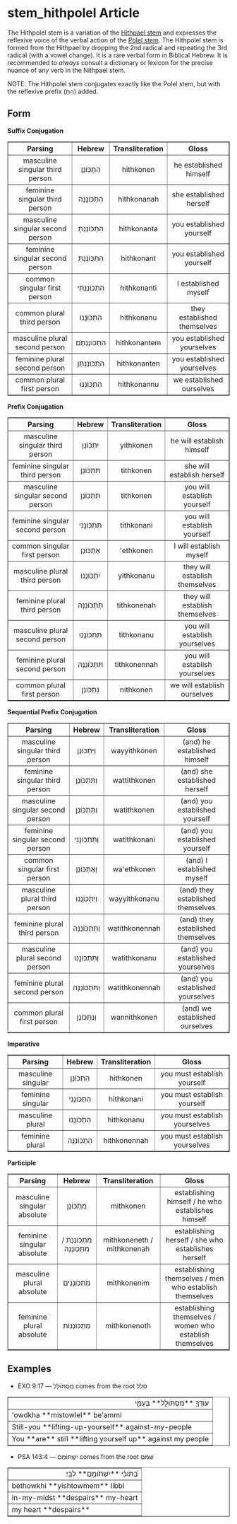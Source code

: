 # stem_hithpolel Article
The Hithpolel stem is a variation of the [Hithpael stem](https://git.door43.org/Door43/en-uhg/src/master/content/stem_hithpael/02.md) and expresses the reflexive voice of the verbal action of the [Polel stem](https://git.door43.org/Door43/en-uhg/src/master/content/stem_polel/02.md).  The Hithpolel stem is formed from the Hithpael by dropping the 2nd radical and repeating the 3rd radical (with a vowel change).  It is a rare verbal form in Biblical Hebrew.  It is recommended to *always* consult a dictionary or lexicon for the precise nuance of any verb in the Nithpael stem. 

NOTE: The Hithpolel stem conjugates exactly like the Polel stem, but with the reflexive prefix (הִתְ) added.

## Form

**Suffix Conjugation**
<table border="1" class="docutils">
<tr class="row-odd"><th>Parsing</th><th>Hebrew</th><th>Transliteration</th><th>Gloss</th>
</tr>
<tr class="row-even" align="center"><td>masculine singular third person</td><td>הִתְכּוֹנֵן</td><td>hithkonen</td><td>he established himself</td>
</tr>
<tr class="row-odd" align="center"><td>feminine singular third person</td><td>הִתְכּוֹנֲנָה</td><td>hithkonanah</td><td>she established herself</td>
</tr>
<tr class="row-even" align="center"><td>masculine singular second person</td><td>הִתְכּוֹנַנְתָּ</td><td>hithkonanta</td><td>you established yourself</td>
</tr>
<tr class="row-odd" align="center"><td>feminine singular second person</td><td>הִתְכּוֹנַנְתְּ</td><td>hithkonant</td><td>you established yourself</td>
</tr>
<tr class="row-even" align="center"><td>common singular first person</td><td>הִתְכּוֹנַנְתִּי</td><td>hithkonanti</td><td>I established myself</td>
</tr>
<tr class="row-odd" align="center"><td>common plural third person</td><td>הִתְכּוֹנֲנוּ</td><td>hithkonanu</td><td>they established themselves</td>
</tr>
<tr class="row-even" align="center"><td>masculine plural second person</td><td>הִתְכּוֹנַנְתֶּם</td><td>hithkonantem</td><td>you established yourselves</td>
</tr>
<tr class="row-odd" align="center"><td>feminine plural second person</td><td>הִתְכּוֹנַנְתֶּן</td><td>hithkonanten</td><td>you established yourselves</td>
</tr>
<tr class="row-even" align="center"><td>common plural first person</td><td>הִתְכּוֹנַנּוּ</td><td>hithkonannu</td><td>we established ourselves</td>
</tr>
</tbody>
</table>

**Prefix Conjugation**
<table border="1" class="docutils">
<tr class="row-odd"><th>Parsing</th><th>Hebrew</th><th>Transliteration</th><th>Gloss</th>
</tr>
<tr class="row-even" align="center"><td>masculine singular third person</td><td>יִתְכּוֹנֵן</td><td>yithkonen</td><td>he will establish himself</td>
</tr>
<tr class="row-odd" align="center"><td>feminine singular third person</td><td>תִּתְכּוֹנֵן</td><td>tithkonen</td><td>she will establish herself</td>
</tr>
<tr class="row-even" align="center"><td>masculine singular second person</td><td>תִּתְכּוֹנֵן</td><td>tithkonen</td><td>you will establish yourself</td>
</tr>
<tr class="row-odd" align="center"><td>feminine singular second person</td><td>תִּתְכּוֹנֲנִי</td><td>tithkonani</td><td>you will establish yourself</td>
</tr>
<tr class="row-even" align="center"><td>common singular first person</td><td>אֶתְכּוֹנֵן</td><td>'ethkonen</td><td>I will establish myself</td>
</tr>
<tr class="row-odd" align="center"><td>masculine plural third person</td><td>יִתְכּוֹנֲנוּ</td><td>yithkonanu</td><td>they will establish themselves</td>
</tr>
<tr class="row-even" align="center"><td>feminine plural third person</td><td>תִּתְכּוֹנֵנָּה</td><td>tithkonenah</td><td>they will establish themselves</td>
</tr>
<tr class="row-odd" align="center"><td>masculine plural second person</td><td>תִּתְכּוֹנֲנוּ</td><td>tithkonanu</td><td>you will establish yourselves</td>
</tr>
<tr class="row-even" align="center"><td>feminine plural second person</td><td>תִּתְכּוֹנֵנָּה</td><td>tithkonennah</td><td>you will establish yourselves</td>
</tr>
<tr class="row-odd" align="center"><td>common plural first person</td><td>נִתְכּוֹנֵן</td><td>nithkonen</td><td>we will establish ourselves</td>
</tr>
</tbody>
</table>

**Sequential Prefix Conjugation**
<table border="1" class="docutils">
<tr class="row-odd"><th>Parsing</th><th>Hebrew</th><th>Transliteration</th><th>Gloss</th>
</tr>
<tr class="row-even" align="center"><td>masculine singular third person</td><td>וַיִּתְכּוֹנֵן</td><td>wayyithkonen</td><td>(and) he established himself</td>
</tr>
<tr class="row-odd" align="center"><td>feminine singular third person</td><td>וַתִּתְכּוֹנֵן</td><td>wattithkonen</td><td>(and) she established herself</td>
</tr>
<tr class="row-even" align="center"><td>masculine singular second person</td><td>וַתִּתְכּוֹנֵן</td><td>watithkonen</td><td>(and) you established yourself</td>
</tr>
<tr class="row-odd" align="center"><td>feminine singular second person</td><td>וַתִּתְכּוֹנֲנִי</td><td>watithkonani</td><td>(and) you established yourself</td>
</tr>
<tr class="row-even" align="center"><td>common singular first person</td><td>וָאֶתְכּוֹנֵן</td><td>wa'ethkonen</td><td>(and) I established myself</td>
</tr>
<tr class="row-odd" align="center"><td>masculine plural third person</td><td>וַיִּתְכּוֹנֲנוּ</td><td>wayyithkonanu</td><td>(and) they established themselves</td>
</tr>
<tr class="row-even" align="center"><td>feminine plural third person</td><td>וַתִּתְכּוֹנֵנָּה</td><td>watithkonennah</td><td>(and) they established themselves</td>
</tr>
<tr class="row-odd" align="center"><td>masculine plural second person</td><td>וַתִּתְכּוֹנֲנוּ</td><td>watithkonanu</td><td>(and) you established yourselves</td>
</tr>
<tr class="row-even" align="center"><td>feminine plural second person</td><td>וַתִּתְכּוֹנֵנָּה</td><td>watithkonennah</td><td>(and) you established yourselves</td>
</tr>
<tr class="row-odd" align="center"><td>common plural first person</td><td>וַנִּתְכּוֹנֵן</td><td>wannithkonen</td><td>(and) we established ourselves</td>
</tr>
</tbody>
</table>

**Imperative**
<table border="1" class="docutils">
<tr class="row-odd"><th>Parsing</th><th>Hebrew</th><th>Transliteration</th><th>Gloss</th>
</tr>
<tr class="row-even" align="center"><td>masculine singular</td><td>הִתְכּוֹנֵן</td><td>hithkonen</td><td>you must establish yourself</td>
</tr>
<tr class="row-odd" align="center"><td>feminine singular</td><td>הִתְכּוֹנֲנִי</td><td>hithkonani</td><td>you must establish yourself</td>
</tr>
<tr class="row-even" align="center"><td>masculine plural</td><td>הִתְכּוֹנֲנוּ</td><td>hithkonanu</td><td>you must establish yourselves</td>
</tr>
<tr class="row-odd" align="center"><td>feminine plural</td><td>הִתְכּוֹנֵנָּה</td><td>hithkonennah</td><td>you must establish yourselves</td>
</tr>
</tbody>
</table>

**Participle**
<table border="1" class="docutils">
<tr class="row-odd"><th>Parsing</th><th>Hebrew</th><th>Transliteration</th><th>Gloss</th>
</tr>
<tr class="row-even" align="center"><td>masculine singular absolute</td><td>מִתְכּוֹנֵן</td><td>mithkonen</td><td>establishing himself / he who establishes himself</td>
</tr>
<tr class="row-odd" align="center"><td>feminine singular absolute</td><td>מִתְכּוֹנְנֶת / מִתְכּוֹנְנָה</td><td>mithkoneneth / mithkonenah</td><td>establishing herself / she who establishes herself</td>
</tr>
<tr class="row-even" align="center"><td>masculine plural absolute</td><td>מִתְכּוֹנְנִים</td><td>mithkonenim</td><td>establishing themselves / men who establish themselves</td>
</tr>
<tr class="row-odd" align="center"><td>feminine plural absolute</td><td>מִתְכּוֹנְנוֹת</td><td>mithkonenoth</td><td>establishing themselves / women who establish themselves</td>
</tr>
</tbody>
</table>

## Examples

* EXO 9:17 –– מִסְתּוֹלֵל comes from the root סלל
<table border="1" class="docutils">
<colgroup>
<col width="100%" />
</colgroup>
<tbody valign="top">
<tr class="row-odd" align="right"><td>עֹודְךָ֖ **מִסְתֹּולֵ֣ל** בְּעַמִּ֑י</td>
</tr>
<tr class="row-even"><td>'owdkha **mistowlel** be'ammi</td>
</tr>
<tr class="row-odd"><td>Still-you **lifting-up-yourself** against-my-people</td>
</tr>
<tr class="row-even"><td>You **are** still **lifting yourself up** against my people</td>
</tr>
</tbody>
</table>

* PSA 143:4 –– יִשְׁתּוֹמֵם comes from the root שׁמם
<table border="1" class="docutils">
<colgroup>
<col width="100%" />
</colgroup>
<tbody valign="top">
<tr class="row-odd" align="right"><td>בְּ֝תֹוכִ֗י **יִשְׁתֹּומֵ֥ם** לִבִּֽי׃</td>
</tr>
<tr class="row-even"><td>bethowkhi **yishtowmem** libbi</td>
</tr>
<tr class="row-odd"><td>in-my-midst **despairs** my-heart</td>
</tr>
<tr class="row-even"><td>my heart **despairs**</td>
</tr>
</tbody>
</table>